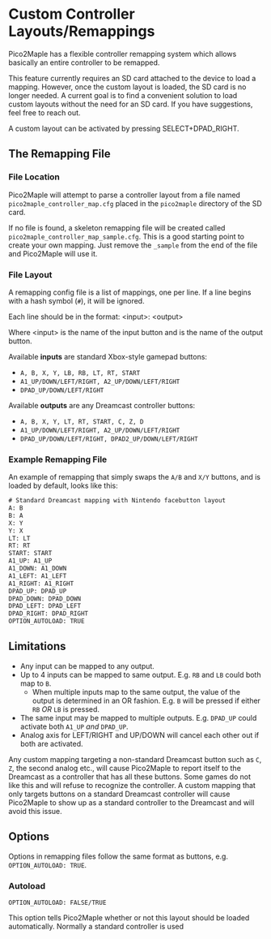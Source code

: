# Custom Controller Layouts/Remappings

Pico2Maple has a flexible controller remapping system which allows basically an entire controller to be remapped.

This feature currently requires an SD card attached to the device to load a mapping. However, once the custom layout is loaded, the SD card is no longer needed. A current goal is to find a convenient solution to load custom layouts without the need for an SD card. If you have suggestions, feel free to reach out.

A custom layout can be activated by pressing SELECT+DPAD_RIGHT.

## The Remapping File

### File Location

Pico2Maple will attempt to parse a controller layout from a file named `pico2maple_controller_map.cfg` placed in the `pico2maple` directory of the SD card.

If no file is found, a skeleton remapping file will be created called `pico2maple_controller_map_sample.cfg`. This is a good starting point to create your own mapping. Just remove the `_sample` from the end of the file and Pico2Maple will use it.

### File Layout

A remapping config file is a list of mappings, one per line. If a line begins with a hash symbol (`#`), it will be ignored.

Each line should be in the format: \<input\>: \<output\>

Where \<input\> is the name of the input button and <output> is the name of the output button.

Available **inputs** are standard Xbox-style gamepad buttons:

* `A, B, X, Y, LB, RB, LT, RT, START`
* `A1_UP/DOWN/LEFT/RIGHT, A2_UP/DOWN/LEFT/RIGHT`
* `DPAD_UP/DOWN/LEFT/RIGHT`

Available **outputs** are any Dreamcast controller buttons:

* `A, B, X, Y, LT, RT, START, C, Z, D`
* `A1_UP/DOWN/LEFT/RIGHT, A2_UP/DOWN/LEFT/RIGHT`
* `DPAD_UP/DOWN/LEFT/RIGHT, DPAD2_UP/DOWN/LEFT/RIGHT`

### Example Remapping File

An example of remapping that simply swaps the `A/B` and `X/Y` buttons, and is loaded by default, looks like this:

```txt
# Standard Dreamcast mapping with Nintendo facebutton layout
A: B
B: A
X: Y
Y: X
LT: LT
RT: RT
START: START
A1_UP: A1_UP
A1_DOWN: A1_DOWN
A1_LEFT: A1_LEFT
A1_RIGHT: A1_RIGHT
DPAD_UP: DPAD_UP
DPAD_DOWN: DPAD_DOWN
DPAD_LEFT: DPAD_LEFT
DPAD_RIGHT: DPAD_RIGHT
OPTION_AUTOLOAD: TRUE
```

## Limitations

* Any input can be mapped to any output.
* Up to 4 inputs can be mapped to same output. E.g. `RB` and `LB` could both map to `B`.
    * When multiple inputs map to the same output, the value of the output is determined in an OR fashion. E.g. `B` will be pressed if either `RB` *OR* `LB` is pressed.
* The same input may be mapped to multiple outputs. E.g. `DPAD_UP` could activate both `A1_UP` *and* `DPAD_UP`.
* Analog axis for LEFT/RIGHT and UP/DOWN will cancel each other out if both are activated.

Any custom mapping targeting a non-standard Dreamcast button such as `C`, `Z`, the second analog etc., will cause Pico2Maple to report itself to the Dreamcast as a controller that has all these buttons. Some games do not like this and will refuse to recognize the controller. A custom mapping that only targets buttons on a standard Dreamcast controller will cause Pico2Maple to show up as a standard controller to the Dreamcast and will avoid this issue.

## Options

Options in remapping files follow the same format as buttons, e.g. `OPTION_AUTOLOAD: TRUE`.

### Autoload

`OPTION_AUTOLOAD: FALSE/TRUE`

This option tells Pico2Maple whether or not this layout should be loaded automatically. Normally a standard controller is used
